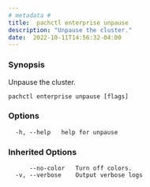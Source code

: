 ```yaml
---
# metadata # 
title:  pachctl enterprise unpause
description: "Unpause the cluster."
date:  2022-10-11T14:56:32-04:00
---
```


### Synopsis

Unpause the cluster.

```
pachctl enterprise unpause [flags]
```

### Options

```
  -h, --help   help for unpause
```

### Inherited Options

```
      --no-color   Turn off colors.
  -v, --verbose    Output verbose logs
```

